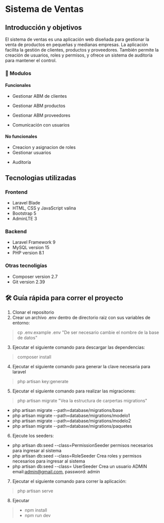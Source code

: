 # Sistema de Ventas



## Introducción y objetivos

El sistema de ventas es una aplicación web diseñada para gestionar la venta de productos en pequeñas y medianas empresas. La aplicación facilita la gestión de clientes, productos y proveedores. También permite la creación de usuarios, roles y permisos, y ofrece un sistema de auditoría para mantener el control.
<!-- ### Objetivos:



## 🌟 Resumen -->

### 🚀 Modulos

#### Funcionales

- Gestionar ABM de clientes
<!-- - Gestionar ABM de pedidos -->
<!-- - Gestionar ABM materiales -->
- Gestionar ABM productos
<!-- - Gestionar ABM diseños -->
- Gestionar ABM proveedores
<!-- - Gestionar ABM presupuesto para pedido -->
<!-- - Gestionar ABM oferta de materiales
- Actualización de precios de materiales -->
- Comunicación con usuarios

#### No funcionales

- Creacion y asignacion de roles
- Gestionar usuarios
<!-- - Generación de reportes -->
- Auditoría

## Tecnologias utilizadas

### Frontend

- Laravel Blade
- HTML, CSS y JavaScript valina
- Bootstrap 5
- AdminLTE 3

### Backend

- Laravel Framework 9
- MySQL version 15
- PHP version 8.1

### Otras tecnoligías

- Composer version 2.7
- Git version 2.39

## 🛠️ Guía rápida para correr el proyecto

1. Clonar el repositorio
2. Crear un archivo .env dentro de directorio raiz con sus variables de entorno:
> cp .env.example .env
> "De ser necesario cambie el nombre de la base de datos"
3. Ejecutar el siguiente comando para descargar las dependencias:
> composer install
4. Ejecutar el siguiente comando para generar la clave necesaria para laravel 
> php artisan key:generate
5. Ejecutar el siguiente comando para realizar las migraciones:
> php artisan migrate
> "Vea la estructura de carpertas migrations"
- php artisan migrate --path=database/migrations/base
- php artisan migrate --path=database/migrations/modelo1
- php artisan migrate --path=database/migrations/modelo2
- php artisan migrate --path=database/migrations/paquetes

6. Ejecute los seeders:
- php artisan db:seed --class=PermissionSeeder
permisos necesarios para ingresar al sistema
- php artisan db:seed --class=RoleSeeder
    Crea roles y permisos necesarios para ingresar al sistema
- php artisan db:seed --class=  UserSeeder 
 Crea un usuario ADMIN
   email:admin@gmail.com, password: admin

7. Ejecutar el siguiente comando para correr la aplicación:
> php artisan serve

8. Ejecutar 
>- npm install
>- npm run dev


